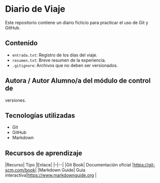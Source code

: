 # Diario de Viaje 
Este repositorio contiene un diario ficticio para practicar el 
uso de Git y GitHub. 
## Contenido
- `entrada.txt`: Registro de los días del viaje. 
- `resumen.txt`: Breve resumen de la experiencia. 
- `.gitignore`: Archivos que no deben ser versionados. 
## Autora / Autor Alumno/a del módulo de control de 
versiones. 
## Tecnologías utilizadas
- Git 
- GitHub 
- Markdown

## Recursos de aprendizaje
|Recurso| Tipo |Enlace|
|–|--|
|Git Book| Documentación oficial |https://git-scm.com/book|
|Markdown Guide| Guía interactiva|https://www.markdownguide.org |
